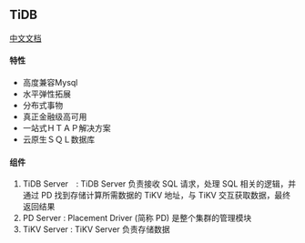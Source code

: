 ## TiDB

[中文文档](https://pingcap.com/docs-cn/)

#### 特性

- 高度兼容Mysql
- 水平弹性拓展
- 分布式事物
- 真正金融级高可用
- 一站式ＨＴＡＰ解决方案
- 云原生ＳＱＬ数据库

#### 组件

1. TiDB Server　: TiDB Server 负责接收 SQL 请求，处理 SQL 相关的逻辑，并通过 PD 找到存储计算所需数据的 TiKV 地址，与 TiKV 交互获取数据，最终返回结果
2. PD Server : Placement Driver (简称 PD) 是整个集群的管理模块
3. TiKV Server : TiKV Server 负责存储数据